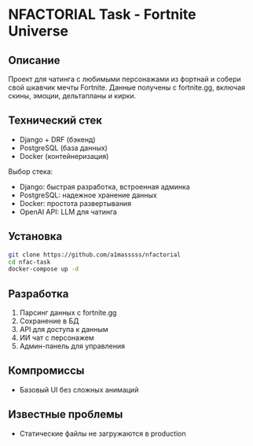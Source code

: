 # NFACTORIAL Task - Fortnite Universe

## Описание
Проект для чатинга с любимыми персонажами из фортнай и собери свой шкавчик мечты Fortnite. Данные получены с fortnite.gg, включая скины, эмоции, дельтапланы и кирки.

## Технический стек
- Django + DRF (бэкенд)
- PostgreSQL (база данных)
- Docker (контейнеризация)

Выбор стека:
- Django: быстрая разработка, встроенная админка
- PostgreSQL: надежное хранение данных
- Docker: простота развертывания
- OpenAI API: LLM для чатинга

## Установка
```bash
git clone https://github.com/a1masssss/nfactorial
cd nfac-task
docker-compose up -d
```

## Разработка
1. Парсинг данных с fortnite.gg
2. Сохранение в БД
3. API для доступа к данным
4. ИИ чат с персонажем
5. Админ-панель для управления

## Компромиссы
- Базовый UI без сложных анимаций

## Известные проблемы
- Статические файлы не загружаются в production